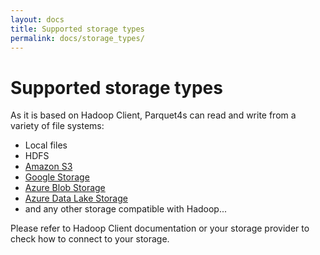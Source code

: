```yaml
---
layout: docs
title: Supported storage types
permalink: docs/storage_types/
---
```


# Supported storage types

As it is based on Hadoop Client, Parquet4s can read and write from a variety of file systems:

- Local files
- HDFS
- [Amazon S3](https://hadoop.apache.org/docs/stable/hadoop-aws/tools/hadoop-aws/index.html)
- [Google Storage](https://cloud.google.com/dataproc/docs/concepts/connectors/cloud-storage)
- [Azure Blob Storage](https://hadoop.apache.org/docs/stable/hadoop-azure/index.html)
- [Azure Data Lake Storage](https://hadoop.apache.org/docs/stable/hadoop-azure-datalake/index.html)
- and any other storage compatible with Hadoop...

Please refer to Hadoop Client documentation or your storage provider to check how to connect to your storage.
